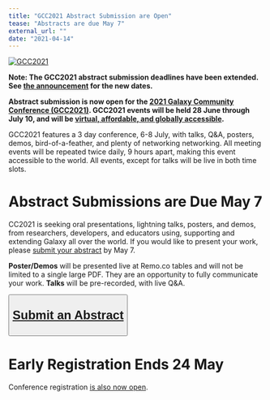 ```yaml
---
title: "GCC2021 Abstract Submission are Open"
tease: "Abstracts are due May 7"
external_url: ""
date: "2021-04-14"
---
```


<a href="https://www.vibconferences.be/events/gcc2021-virtual-edition"><img src="/src/events/gcc2021/gcc2021-logo-wide.png" alt="GCC2021" class="float-right" style="max-width: 24rem" /></a>

<p class="lead">

**Note: The GCC2021 abstract submission deadlines have been extended.  See [the announcement](/src/news/2021-05-gcc-extended/index.md) for the new dates.**

</p>

**Abstract submission is now open for the [2021 Galaxy Community Conference (GCC2021)](https://www.vibconferences.be/events/gcc2021-virtual-edition).  GCC2021 events will be held 28 June through July 10, and will be [virtual, affordable, and globally accessible](/src/news/2021-02-gcc-virtual/index.md).**

GCC2021 features a 3 day conference, 6-8 July, with talks, Q&A, posters, demos, bird-of-a-feather, and plenty of networking networking.  All meeting events will be repeated twice daily, 9 hours apart, making this event accessible to the world.  All events, except for talks will be live in both time slots.

# Abstract Submissions are Due May 7

CC2021 is seeking oral presentations, lightning talks, posters, and demos, from researchers, developers, and educators using, supporting and extending Galaxy all over the world. If you would like to present your work, please [submit your abstract](https://www.vibconferences.be/events/gcc2021-virtual-edition#abstracts) by May 7. 

**Poster/Demos** will be presented live at Remo.co tables and will not be limited to a single large PDF.  They are an opportunity to fully communicate your work.  **Talks** will be pre-recorded, with live Q&A.

<div class="text-center">
<button type="button" class="btn btn-secondary" style="font-size: x-large; font-weight: 600;">

[Submit an Abstract](https://www.vibconferences.be/events/gcc2021-virtual-edition#abstracts)

</button>
</div>


# Early Registration Ends 24 May

Conference registration [is also now open](/src/news/2021-04-gcc-reg/index.md).
